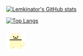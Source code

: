 
[![Lemkinator's GitHub stats](https://github-readme-stats.vercel.app/api?username=Lemkinator&bg_color=DEG,880000,000088&text_color=888888&hide_border=true&show_icons=true&theme=gradient)](https://github.com/anuraghazra/github-readme-stats)


[![Top Langs](https://github-readme-stats.vercel.app/api/top-langs/?username=Lemkinator&layout=compact&bg_color=ffffff00&text_color=888888&hide_border=true)](https://github.com/anuraghazra/github-readme-stats)


### <img src="https://github.com/Lemkinator/Lemkinator/blob/master/cats.gif" width="50" height="50" />
